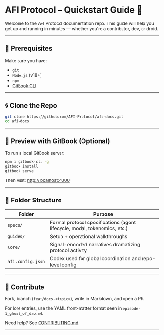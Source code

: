 # AFI Protocol – Quickstart Guide 🚀

Welcome to the AFI Protocol documentation repo. This guide will help you get up and running in minutes — whether you're a contributor, dev, or droid.

---

## 🧰 Prerequisites

Make sure you have:

- `git`
- `Node.js` (v18+)
- `npm`
- [GitBook CLI](https://toolchain.gitbook.com/setup.html)

---

## 🌀 Clone the Repo

```bash
git clone https://github.com/AFI-Protocol/afi-docs.git
cd afi-docs
```

---

## 📘 Preview with GitBook (Optional)

To run a local GitBook server:

```bash
npm i gitbook-cli -g
gitbook install
gitbook serve
```

Then visit: [http://localhost:4000](http://localhost:4000)

---

## 📂 Folder Structure

| Folder | Purpose |
|--------|---------|
| `specs/` | Formal protocol specifications (agent lifecycle, modal, tokenomics, etc.) |
| `guides/` | Setup + operational walkthroughs |
| `lore/` | Signal-encoded narratives dramatizing protocol activity |
| `afi.config.json` | Codex used for global coordination and repo-level config |

---

## 🧬 Contribute

Fork, branch (`feat/docs-<topic>`), write in Markdown, and open a PR.

For lore entries, use the YAML front-matter format seen in `episode-1_ghost_of_dao.md`.

Need help? See [CONTRIBUTING.md](../CONTRIBUTING.md)

---
